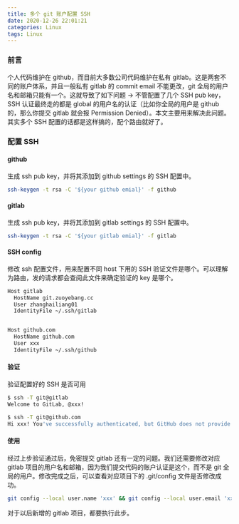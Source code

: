 ```yaml
---
title: 多个 git 账户配置 SSH
date: 2020-12-26 22:01:21
categories: Linux
tags: Linux
---
```

### 前言
个人代码维护在 github，而目前大多数公司代码维护在私有 gitlab。这是两套不同的账户体系，并且一般私有 gitlab 的 commit email 不能更改，git 全局的用户名和邮箱只能有一个。这就导致了如下问题 → 不管配置了几个 SSH pub key，SSH 认证最终走的都是 global 的用户名的认证（比如你全局的用户是 github 的，那么你提交 gitlab 就会报 Permission Denied）。本文主要用来解决此问题。
其实多个 SSH 配置的话都是这样搞的，配个路由就好了。
<!--more-->

### 配置 SSH
#### github
生成 ssh pub key，并将其添加到 github settings 的 SSH 配置中。
```sh
ssh-keygen -t rsa -C '${your github emial}' -f github
```

#### gitlab
生成 ssh pub key，并将其添加到 gitlab settings 的 SSH 配置中。
```sh
ssh-keygen -t rsa -C '${your gitlab emial}' -f gitlab
```

#### SSH config
修改 ssh 配置文件，用来配置不同 host 下用的 SSH 验证文件是哪个。可以理解为路由，发的请求都会查阅此文件来确定验证的 key 是哪个。
```sh
Host gitlab
  HostName git.zuoyebang.cc
  User zhanghailiang01
  IdentityFile ~/.ssh/gitlab


Host github.com
  HostName github.com
  User xxx
  IdentityFile ~/.ssh/github
```

#### 验证
验证配置好的 SSH 是否可用
```sh
$ ssh -T git@gitlab
Welcome to GitLab, @xxx!

$ ssh -T git@github.com
Hi xxx! You've successfully authenticated, but GitHub does not provide shell access.
```
#### 使用
经过上步验证通过后，免密提交 gitlab 还有一定的问题。我们还需要修改对应 gitlab 项目的用户名和邮箱，因为我们提交代码的账户认证是这个，而不是 git 全局的用户。修改完成之后，可以查看对应项目下的 .git/config 文件是否修改成功。
```sh
git config --local user.name 'xxx' && git config --local user.email 'xxx@xxx.com'
```
对于以后新增的 gitlab 项目，都要执行此步。

